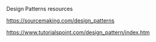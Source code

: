 Design Patterns resources

https://sourcemaking.com/design_patterns

https://www.tutorialspoint.com/design_pattern/index.htm